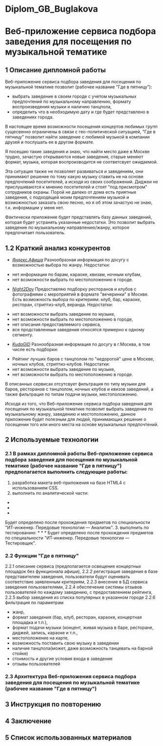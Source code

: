 # Diplom_GB_Buglakova 
# Веб-приложение сервиса подбора заведения для посещения по музыкальной тематике
## 1 Описание дипломной работы
Веб-приложение сервиса подбора заведения для посещения по музыкальной тематике позволит (рабочее название "Где в пятницу"):
* выбрать заведение в своем городе с учетом музыкальных предпочтений по музыкальному направлению, формату воспроизведения музыки и наличию танцпола,
* определить что в необходимую дату и где будет представлено в заведениях города.

В настоящее время возможности посещения концертов любимых групп сущесвенно ограничены в связи с гео-политической ситуацией, "Где в пятницу" позволит найти заведение с любимой музыкой в компании друзей и послушать ее в другом формате.

Я посещаю такие заведения и знаю, что найти место даже в Москве трудно, зачастую открываются новые заведения, старые меняют формат, музыка, которая воспроизводится не соответсвует ожидаемой.

Эта ситуация также не позволяет развиваться и заведениям, они принимают решение по тому какую музыку ставить не на основе предпочтений посетителей, а исходя из своих соображений. Диджеи не прислушиваются к мнению посетителей и стоят "под присмотром" сотрудников охраны.
Порой не далеко от дома есть приятные заведения, с подходящей моим предпочтениям музыкой и возможностью заказать свою песню, но я об этом зачастую не знаю, т.к. информации у меня нет.

Фактически приложение будет представлять базу данных заведений, которая будет устранять указанные недостатки.
Это позволит выбрать заведение по музыкальному направлению/жанру, которое предпочитает пользователь.


## 1.2 Краткий анализ конкурентов
* _[Яндекс.Афиша](https://afisha.yandex.ru/moscow)_
Разнообразная информация по досугу с возможностью выбора по жанру.
Недостатки:
- нет информации по барам, караоке, квизам, ночным клубам,
- нет возможности выбрать по местоположению в городе. 
* _[Night2Day](night2day.ru)_
Предоставляю подборку ресторанов и клубов с фотографиями с мероприятий в формате "вечеринки" в Москве. Есть возможность выбора по критериям: клуб, бар, караоке, ресторан, стриптиз-клуб, веранда.
Недостатки:
- нет возможности выбрать заведение по музыке,
- нет возможности выбрать по местоположению в городе,
- нет описания предоставляемого сервиса,
- все продставленные заведения относятся примерно к одному сегменту.
* _[KudaGID](kudagid.ru)_
Разнообразная информация по досугу в г.Москва, в том числе есть подборки: 
- Рейтинг лучших баров с танцполом по "недорогой" цене в Москве, ночных клубов, стриптиз-клубов.
Недостатки: 
- нет возможности выбрать заведение по музыке,
- нет возможности выбрать по местоположению в городе.

В описанных сервисах отсутсвует фильтрация по типу музыки для баров, ресторанов с танцполом, ночных клубов и квизов заведений, а также фильтрация по типам подачи музыки, местоположению.

Исходя из того, что Веб-приложение сервиса подбора заведения для посещения по музыкальной тематике позволит выбрать заведение по музыкальному жанру, заведению и местоположению, данное приложение будет полезным для людей, принимающих решение о посещении того или иного места на основе музыкальных предпочтений.

## 2 Используемые технологии
### 2.1 В рамках дипломной работы Веб-приложение сервиса подбора заведения для посещения по музыкальной тематике (рабочее название "Где в пятницу") предполагается выполнить следующие работы:
1. разработка макета веб-приложения на базе HTML4 с использованием CSS.
2. выполнить по аналитической части: 
*
*
*
Будет определено после прохождения предметов по специальности "ИТ-инженер. Передовые технологии — Аналитик".
3. выполнить по тестированию: 
*
*
*
Будет определено после прохождения предметов по специальности "ИТ-инженер. Передовые технологии — Тестировщик".
### 2.2 Функции "Где в пятницу"
2.2.1 описание сервиса (предполагается освещение концертных площадок без функционала афиши),
2.2.2 регистрация заведения в базе представителем заведения, пользователи будут оценивать соответствие заявленным критериям,
2.2.3 внесение в БД сервиса заведения пользователями,
2.2.4 обеспечение системы отзывов пользователей по каждому заведению, с предоставлением рейтинга,
2.2.5 выбор заведения из списка популярных в указанном городе
2.2.6 фильтрация по параметрам
* жанр,
* формат заведения (бар, клуб, ресторан, караоке, концертная площадка и т.п.),
* формат подачи музыки (концент, живая музыка в баре, ресторане, диджей, запись, караоке и т.п.,
* местоположение на карте,
* возможность поставить свою музыку в заведении
* наличие танцпола(может, даже возможность танцевать на барной стойке)
* стоимость и другие условия входа в заведение
* отзывы пользователей

### 2.3 Архитектура Веб-приложения сервиса подбора заведения для посещения по музыкальной тематике (рабочее название "Где в пятницу") 
## 3 Инструкция по повторению
## 4 Заключение 
## 5 Список использованных материалов
